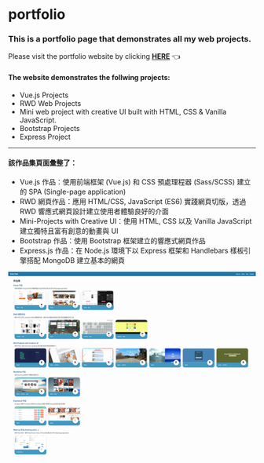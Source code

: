 # portfolio

### This is a portfolio page that demonstrates all my web projects.
Please visit the portfolio website by clicking **[HERE](https://dollychen-cyc.github.io/portfolio/#/home)**  👈

#### The website demonstrates the follwing projects:
- Vue.js Projects
- RWD Web Projects
- Mini web project with creative UI built with HTML, CSS & Vanilla JavaScript.
- Bootstrap Projects
- Express Project

---
#### 該作品集頁面彙整了：
- Vue.js 作品：使⽤前端框架 (Vue.js) 和 CSS 預處理程器 (Sass/SCSS) 建⽴的 SPA (Single-page application)
- RWD 網頁作品：應⽤ HTML/CSS, JavaScript (ES6) 實踐網⾴切版，透過 RWD 響應式網⾴設計建⽴使⽤者體驗良好的介面
- Mini-Projects with Creative UI：使用 HTML, CSS 以及 Vanilla JavaScript 建立獨特且富有創意的動畫與 UI
- Bootstrap 作品：使用 Bootstrap 框架建立的響應式網頁作品
- Express.js 作品：在 Node.js 環境下以 Express 框架和 Handlebars 樣板引擎搭配 MongoDB 建⽴基本的網⾴

![Portfolio Web Screenshot](https://github.com/DollyChen-CYC/portfolio/blob/main/src/assets/images/portfolio_screenshot.png)
